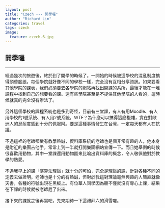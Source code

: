 ```yaml
---
layout: post
title: "Czech --- 開學囉"
author: "Richard Lin"
categories: travel
tags: czech
image:
  feature: czech-6.jpg
---
```


## 開學囉
* * *
經過幾次的旅遊後，終於到了開學的時候了。一開始的時候被這學校的混亂制度搞得頭昏腦脹，每個學院就好像不同的學校一樣，完全沒有互相分享資訊。如果要看其他學院的課表，我們必須要去各學院的網站再找出開課的系所，最後才能在一堆課程中找到自己的想要看的課。還有些學院甚至是不提供其他學院的人看的，這時候就真的完全沒有辦法了。
<br>
<br>
另外這個學校的課程系統也是多到奇怪，目前有三堂課，有人有用Moodle、有人用學校的1號系統、有人用2號系統，WTF？為什麼可以搞得這麼複雜，實在對歐洲人的忍耐度感到十分的佩服阿。要是這種事情發生在台灣，一定每天都有人在抗議。
<br>
<br>
不過這裡的老師都蠻有教學熱誠，資料庫系統的老師也是個非常有趣的人，他本身是附近的樂團吉他手，常常上到一半就打開樂團網站宣傳一下。而且她舉例的時候很喜歡用動物，其中一堂課還用動物園來比喻出資料庫的概念，令人敬佩他對於教學的熱愛。
<br>
<br>
不過我早上的課「演算法理論」就十分的可怕，完全是理論的課，針對各種不同的定義去做證明。老師也是十分的有熱誠，但對於我這對理論毫無興趣的人簡直就像天書，各種的符號出現在黑板上。有位華人同學因為聽不懂就沒有專心上課，結果在下課的時候就被老師趕了出來。
<br>
<br>
接下來的課就之後再寫吧，先來期待一下這禮拜六的滑雪囉。

